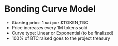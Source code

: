 # Bonding Curve Model

- Starting price: 1 sat per $TOKEN_TBC
- Price increases every 1M tokens sold
- Curve type: Linear or Exponential (to be finalized)
- 100% of BTC raised goes to the project treasury

